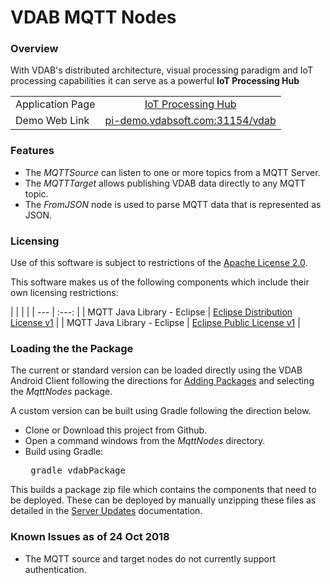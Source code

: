 # VDAB MQTT Nodes
### Overview
With VDAB's distributed architecture, visual processing paradigm and IoT processing 
capabilities it can serve as a powerful <b>IoT Processing Hub</b> 

| | |
|  --- |  :---: |
| Application Page    | [IoT Processing Hub](https://vdabtec.com/vdab/app-guides/iot-processing-hub) |
| Demo Web Link   | [pi-demo.vdabsoft.com:31154/vdab](http://pi-demo.vdabsoft.com:31154/vdab) |

### Features
<ul>
<li>The <i>MQTTSource</i> can listen to one or more topics from a MQTT Server.
<li>The <i>MQTTTarget</i> allows publishing VDAB data directly to any MQTT topic.
<li>The <i>FromJSON</i> node is used to parse MQTT data that is represented as JSON.
</ul>

### Licensing
Use of this software is subject to restrictions of the [Apache License 2.0](http://www.apache.org/licenses/LICENSE-2.0.txt).

This software makes us of the following components which include their own licensing restrictions:

| | | |
|  --- |  :---: |
| MQTT Java Library - Eclipse | [Eclipse Distribution License v1](https://projects.eclipse.org/content/eclipse-distribution-license-1.0-bsd) |
| MQTT Java Library - Eclipse | [Eclipse Public License v1](https://projects.eclipse.org/content/eclipse-public-license-1.0) |

### Loading the the Package
The current or standard version can be loaded directly using the VDAB Android Client following the directions
for [Adding Packages](https://vdabtec.com/vdab/docs/VDABGUIDE_AddingPackages.pdf) 
and selecting the <i>MqttNodes</i> package.
 
A custom version can be built using Gradle following the direction below.

* Clone or Download this project from Github.
* Open a command windows from the <i>MqttNodes</i> directory.
* Build using Gradle: <pre>      gradle vdabPackage</pre>

This builds a package zip file which contains the components that need to be deployed. These can be deployed by 
manually unzipping these files as detailed in the [Server Updates](https://vdabtec.com/vdab/docs/VDABGUIDE_ServerUpdates.pdf) 
 documentation.

### Known Issues as of 24 Oct  2018

* The MQTT source and target nodes do not currently support authentication. 



